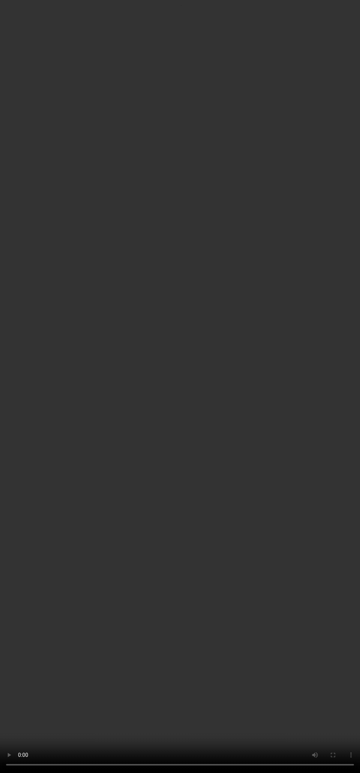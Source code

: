 # Justifying your rank

<video src="${PRIVATE_JUSTIFICATION_VIDEO}" frameborder="0" allowfullscreen style="position: absolute; top: 0; left: 0; width: 100%; height: 100%; border: none; object-fit: cover;" controls="" controlslist="nodownload nofullscreen" style="width: 100%" />

1. Finally, you have to write a justification for the chosen rating on the Likert scale. This helps in understanding the rationale behind the ranking.
2. The justification has to be based on the metrics used to rate both the responses and provide evidence.
3. A good justification is thorough yet concise, consistent with the ranking and helps in improving the model.

:::info
**Justification format to be followed** **STRICTLY**

1. Comparison of of both the response and why you prefer the \[Better] over \[Other Response].
2. Response that was better:
   \- The rubrics that it performed well in.
   \- How did it enhance the user experience.
3. Response that was comparatively lower in quality:&#x20;
   \- Rubrics that were affected.&#x20;
   \- How did it affect the user experience.&#x20;
   -What could have been done to improve the user experience.&#x20;
   Follow up by adding a line on how the improvement will make the user experience better.
:::

### Guidelines for writing good justifications:

| Start with a Conclusion                     | Begin the justification by clearly stating which response is better based on the Likert scale. **Example: "Response 1 is better than Response 2 because..."**                                                                                                                                                          |
| ------------------------------------------- | ---------------------------------------------------------------------------------------------------------------------------------------------------------------------------------------------------------------------------------------------------------------------------------------------------------------------- |
| **Provide Supporting Claims and Evidence:** | • Each claim must be tied to a dimension rating and supported by evidence, such as excerpts from the responses or paraphrasing.                       • Ensure that the reader can understand the justification without needing to refer back to the original prompt.                                                  |
| **Be Thorough Yet Concise**                 | • Highlight dimensions where the two responses scored differently and provide evidence.                                           • Identify dimensions where both responses performed poorly, if applicable.                                                        • Note any factual inaccuracies in the responses. |
| **Focus on Key Differences**                | While it's not necessary to cover every dimension, make sure to explain the difference in the most impactful dimension.                                                                                                                                                                                                |
| **Maintain Consistency with Rankings**      | Ensure the justification aligns with the preference ranking (e.g., do not claim Response 1 is better if a Likert rating of 5 suggests otherwise).                                                                                                                                                                      |
| **Use Correct Grammar**                     | Ensure proper grammar and sentence structure in your justification. Always double-check for accuracy.                                                                                                                                                                                                                  |
| **Third-Person Perspective**                | Justifications must always be written in the third person.                                                                                                                                                                                                                                                             |

***

#### Examples

:::tip
**Example 1**&#x20;
*Response 1 is much better than Response 2. Response 1 accurately describes the significance of Gore, noting its atmospheric shift and the band's evolution from nu-metal. On the other hand, Response 2 includes many factual inaccuracies, ignores the prompt's request, and is incoherent.*
:::

:::tip
**Example 2**&#x20;
*Response A is more collaborative than Response B. Response B focused on answering the user's query directly but did not consider the need to understand the user's goal more precisely. In contrast, Response A approached the query from a different angle by making an assumption about the user's need, and also specifically identifying 'Costco Pharmacy' as a potential focus.*
:::